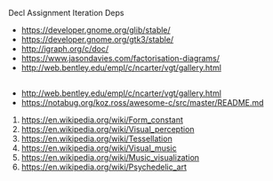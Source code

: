 
Decl
Assignment
Iteration
Deps

- https://developer.gnome.org/glib/stable/
- https://developer.gnome.org/gtk3/stable/
- http://igraph.org/c/doc/
- https://www.jasondavies.com/factorisation-diagrams/
- http://web.bentley.edu/empl/c/ncarter/vgt/gallery.html
## 

- http://web.bentley.edu/empl/c/ncarter/vgt/gallery.html
- https://notabug.org/koz.ross/awesome-c/src/master/README.md 

1. https://en.wikipedia.org/wiki/Form_constant
2. https://en.wikipedia.org/wiki/Visual_perception
3. https://en.wikipedia.org/wiki/Tessellation
4. https://en.wikipedia.org/wiki/Visual_music
5. https://en.wikipedia.org/wiki/Music_visualization
6. https://en.wikipedia.org/wiki/Psychedelic_art
